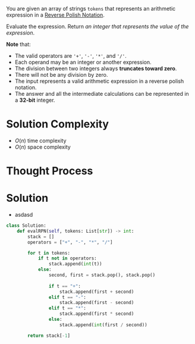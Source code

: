 You are given an array of strings `tokens` that represents an arithmetic expression in a [Reverse Polish Notation](http://en.wikipedia.org/wiki/Reverse_Polish_notation).

Evaluate the expression. Return _an integer that represents the value of the expression_.

**Note** that:

- The valid operators are `'+'`, `'-'`, `'*'`, and `'/'`.
- Each operand may be an integer or another expression.
- The division between two integers always **truncates toward zero**.
- There will not be any division by zero.
- The input represents a valid arithmetic expression in a reverse polish notation.
- The answer and all the intermediate calculations can be represented in a **32-bit** integer.
# Solution Complexity
- $O(n)$ time complexity
- $O(n)$ space complexity
# Thought Process
# Solution
- asdasd
```Python
class Solution:
	def evalRPN(self, tokens: List[str]) -> int:
		stack = []
		operators = ["+", "-", "*", "/"]

		for t in tokens:
			if t not in operators:
				stack.append(int(t))
			else:
				second, first = stack.pop(), stack.pop()
				
				if t == "+":
					stack.append(first + second)
				elif t == "-":
					stack.append(first - second)
				elif t == "*":
					stack.append(first * second)
				else:
					stack.append(int(first / second))

		return stack[-1]
```